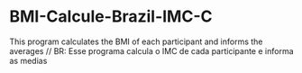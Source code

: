 # BMI-Calcule-Brazil-IMC-C
This program calculates the BMI of each participant and informs the averages // BR: Esse programa calcula o IMC de cada participante e informa as medias
